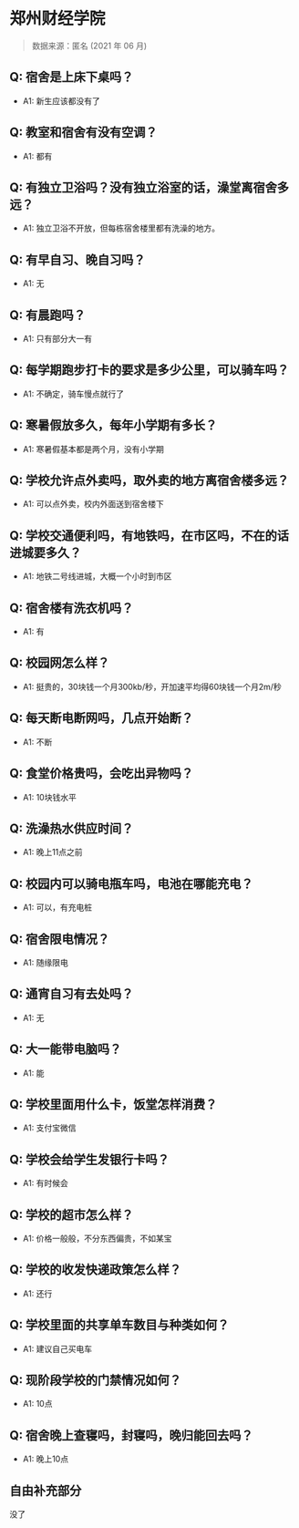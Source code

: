 # 郑州财经学院

> 数据来源：匿名 (2021 年 06 月)

## Q: 宿舍是上床下桌吗？

- A1: 新生应该都没有了

## Q: 教室和宿舍有没有空调？

- A1: 都有

## Q: 有独立卫浴吗？没有独立浴室的话，澡堂离宿舍多远？

- A1: 独立卫浴不开放，但每栋宿舍楼里都有洗澡的地方。

## Q: 有早自习、晚自习吗？

- A1: 无

## Q: 有晨跑吗？

- A1: 只有部分大一有

## Q: 每学期跑步打卡的要求是多少公里，可以骑车吗？

- A1: 不确定，骑车慢点就行了

## Q: 寒暑假放多久，每年小学期有多长？

- A1: 寒暑假基本都是两个月，没有小学期

## Q: 学校允许点外卖吗，取外卖的地方离宿舍楼多远？

- A1: 可以点外卖，校内外面送到宿舍楼下

## Q: 学校交通便利吗，有地铁吗，在市区吗，不在的话进城要多久？

- A1: 地铁二号线进城，大概一个小时到市区

## Q: 宿舍楼有洗衣机吗？

- A1: 有

## Q: 校园网怎么样？

- A1: 挺贵的，30块钱一个月300kb/秒，开加速平均得60块钱一个月2m/秒

## Q: 每天断电断网吗，几点开始断？

- A1: 不断

## Q: 食堂价格贵吗，会吃出异物吗？

- A1: 10块钱水平

## Q: 洗澡热水供应时间？

- A1: 晚上11点之前

## Q: 校园内可以骑电瓶车吗，电池在哪能充电？

- A1: 可以，有充电桩

## Q: 宿舍限电情况？

- A1: 随缘限电

## Q: 通宵自习有去处吗？

- A1: 无

## Q: 大一能带电脑吗？

- A1: 能

## Q: 学校里面用什么卡，饭堂怎样消费？

- A1: 支付宝微信

## Q: 学校会给学生发银行卡吗？

- A1: 有时候会

## Q: 学校的超市怎么样？

- A1: 价格一般般，不分东西偏贵，不如某宝

## Q: 学校的收发快递政策怎么样？

- A1: 还行

## Q: 学校里面的共享单车数目与种类如何？

- A1: 建议自己买电车

## Q: 现阶段学校的门禁情况如何？

- A1: 10点

## Q: 宿舍晚上查寝吗，封寝吗，晚归能回去吗？

- A1: 晚上10点

## 自由补充部分

没了